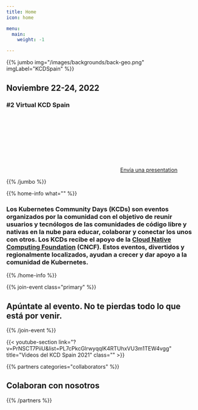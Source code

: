 ```yaml
---
title: Home
icon: home

menu:
  main:
    weight: -1

---
```


{{% jumbo img="/images/backgrounds/back-geo.png" imgLabel="KCDSpain" %}}

## Noviembre 22-24, 2022
### #2 Virtual KCD Spain

<a class="btn primary btn-lg" href="https://kcd.smapply.io/prog/kcd_spain_2022_cfp/">
    <svg class="icon icon-cfp"><use xlink:href="#cfp"></use></svg>Envía una presentation
</a>

{{% /jumbo %}}

<!--
{{/* home-info what="Participantes:30,Dias:3,Charlas:36,Tracks paralelas:2" class="primary" */}}
-->
{{% home-info what="" %}}

### Los Kubernetes Community Days (KCDs) son eventos organizados por la comunidad con el objetivo de reunir usuarios y tecnólogos de las comunidades de código libre y nativas en la nube para educar, colaborar y conectar los unos con otros. Los KCDs recibe el apoyo de la [Cloud Native Computing Foundation](https://cncf.io/) (CNCF). Estos eventos, divertidos y regionalmente localizados, ayudan a crecer y dar apoyo a la comunidad de Kubernetes.

{{% /home-info %}}

<!--

{{/* home-speakers */}}
## Featured Speakers

{{< button-link label="Submit a presentation"
                url="https://kcd.smapply.io/prog/kcd_spain_2022_cfp/"
                icon="cfp" >}}

{{< button-link label="See all speakers"
                url="./speakers"
                icon="right" >}}

{{/* /home-speakers */}}

-->

<!-- ... -->


{{% join-event  class="primary" %}}
## Apúntate al evento. No te pierdas todo lo que está por venir.
{{% /join-event %}}

<!-- ... -->

{{< youtube-section link="?v=PrNSCT7PiiU&list=PL7cPkcGlrwyqqlK4RTUhxVU3m1TEW4vgg" title="Videos del KCD Spain 2021" class="" >}}

<!-- ... -->

{{% partners categories="collaborators" %}}
## Colaboran con nosotros
{{% /partners %}}